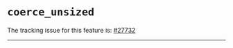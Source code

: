 # `coerce_unsized`

The tracking issue for this feature is: [#27732]

[#27732]: https://github.com/rust-lang/rust/issues/27732

------------------------

